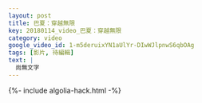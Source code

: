 ```yaml
---
layout: post
title: 巴夏：穿越無限
key: 20180114_video_巴夏：穿越無限
category: video
google_video_id: 1-m5deruixYN1aUlYr-DIwWJlpnwS6qbOAg
tags: [影片, 待編輯]
text: |
  尚無文字
---
```


{%- include algolia-hack.html -%}
